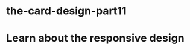 # the-card-design-part11
<!DOCTYPE html>
<html lang="en">
  <head>
    <meta charset="UTF-8" />
    <meta name="viewport" content="width=device-width, initial-scale=1.0" />
    <title>Responsive</title>
    <link rel="stylesheet" href="./output.css" />
  </head>
  <body
    class="bg-gray-900 text-white flex justify-center items-center min-h-screen"
  >
    <h1 class="sm:text-3xl text-sm">Learn about the responsive design</h1>
  </body>
</html>
